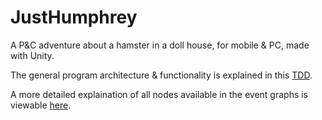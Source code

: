 # JustHumphrey
A P&amp;C adventure about a hamster in a doll house, for mobile &amp; PC, made with Unity.

The general program architecture & functionality is explained in this [TDD](https://docs.google.com/document/d/1sKQUs6qEiSJ1dAH2iQ0zqANeKFzM4VBKk2skVFWBZBA/edit?usp=sharing).

A more detailed explaination of all nodes available in the event graphs is viewable [here](https://docs.google.com/document/d/1Eb5b-iVctXwc7_eWch2G7numKOLEF4L0u3539zuaSTg/edit?usp=sharing).

